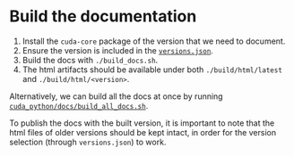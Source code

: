# Build the documentation

1. Install the `cuda-core` package of the version that we need to document.
2. Ensure the version is included in the [`versions.json`](./versions.json).
3. Build the docs with `./build_docs.sh`.
4. The html artifacts should be available under both `./build/html/latest` and `./build/html/<version>`.

Alternatively, we can build all the docs at once by running [`cuda_python/docs/build_all_docs.sh`](../../cuda_python/docs/build_all_docs.sh).

To publish the docs with the built version, it is important to note that the html files of older versions
should be kept intact, in order for the version selection (through `versions.json`) to work.
